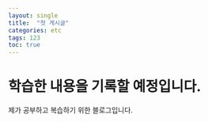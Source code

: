 ```yaml
---
layout: single
title:  "첫 게시글"
categories: etc
tags: 123
toc: true
---
```


# 학습한 내용을 기록할 예정입니다.

제가 공부하고 복습하기 위한 블로그입니다.
